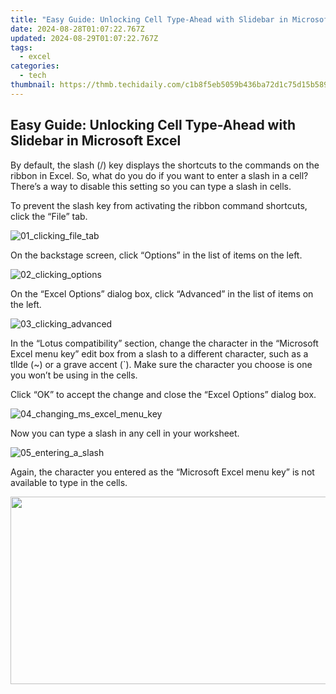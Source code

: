 ```yaml
---
title: "Easy Guide: Unlocking Cell Type-Ahead with Slidebar in Microsoft Excel"
date: 2024-08-28T01:07:22.767Z
updated: 2024-08-29T01:07:22.767Z
tags:
  - excel
categories:
  - tech
thumbnail: https://thmb.techidaily.com/c1b8f5eb5059b436ba72d1c75d15b589d4913c1c77b2ab824b82342859c0a119.jpg
---
```


## Easy Guide: Unlocking Cell Type-Ahead with Slidebar in Microsoft Excel

By default, the slash (/) key displays the shortcuts to the commands on the ribbon in Excel. So, what do you do if you want to enter a slash in a cell? There’s a way to disable this setting so you can type a slash in cells.

 To prevent the slash key from activating the ribbon command shortcuts, click the “File” tab.

![01_clicking_file_tab](https://static1.howtogeekimages.com/wordpress/wp-content/uploads/2015/06/01_clicking_file_tab5.png) 

 On the backstage screen, click “Options” in the list of items on the left.

![02_clicking_options](https://static1.howtogeekimages.com/wordpress/wp-content/uploads/2015/06/02_clicking_options2.png) 

 On the “Excel Options” dialog box, click “Advanced” in the list of items on the left.

![03_clicking_advanced](https://static1.howtogeekimages.com/wordpress/wp-content/uploads/2015/06/03_clicking_advanced2.png) 

 In the “Lotus compatibility” section, change the character in the “Microsoft Excel menu key” edit box from a slash to a different character, such as a tllde (\~) or a grave accent (\`). Make sure the character you choose is one you won’t be using in the cells.

 Click “OK” to accept the change and close the “Excel Options” dialog box.

![04_changing_ms_excel_menu_key](https://static1.howtogeekimages.com/wordpress/wp-content/uploads/2015/06/04_changing_ms_excel_menu_key.png) 

 Now you can type a slash in any cell in your worksheet.

![05_entering_a_slash](https://static1.howtogeekimages.com/wordpress/wp-content/uploads/2015/06/05_entering_a_slash.png) 

 Again, the character you entered as the “Microsoft Excel menu key” is not available to type in the cells.

<ins class="adsbygoogle"
     style="display:block"
     data-ad-format="autorelaxed"
     data-ad-client="ca-pub-7571918770474297"
     data-ad-slot="1223367746"></ins>



<ins class="adsbygoogle"
     style="display:block"
     data-ad-client="ca-pub-7571918770474297"
     data-ad-slot="8358498916"
     data-ad-format="auto"
     data-full-width-responsive="true"></ins>



<!-- affiliate ads begin -->
<a href="https://25home.pxf.io/c/5597632/2090698/16836" target="_top" id="2090698"><img src="//a.impactradius-go.com/display-ad/16836-2090698" border="0" alt="" width="720" height="300"/></a>
<!-- affiliate ads end -->